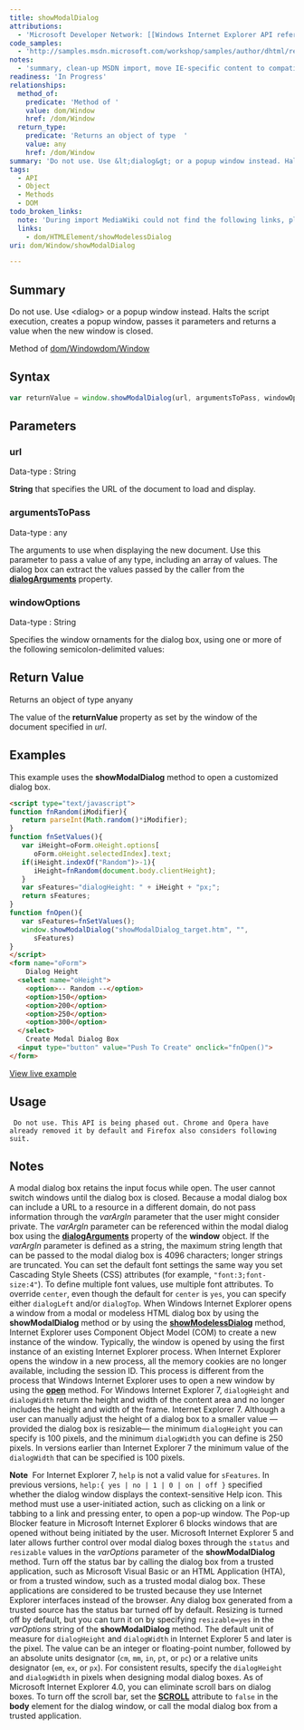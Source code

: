 ```yaml
---
title: showModalDialog
attributions:
  - 'Microsoft Developer Network: [[Windows Internet Explorer API reference](http://msdn.microsoft.com/en-us/library/ie/hh828809%28v=vs.85%29.aspx) Article]'
code_samples:
  - 'http://samples.msdn.microsoft.com/workshop/samples/author/dhtml/refs/showModalDialog2.htm'
notes:
  - 'summary, clean-up MSDN import, move IE-specific content to compatibility'
readiness: 'In Progress'
relationships:
  method_of:
    predicate: 'Method of '
    value: dom/Window
    href: /dom/Window
  return_type:
    predicate: 'Returns an object of type  '
    value: any
    href: /dom/Window
summary: 'Do not use. Use &lt;dialog&gt; or a popup window instead. Halts the script execution, creates a popup window, passes it parameters and returns a value when the new window is closed.'
tags:
  - API
  - Object
  - Methods
  - DOM
todo_broken_links:
  note: 'During import MediaWiki could not find the following links, please fix and adjust this list.'
  links:
    - dom/HTMLElement/showModelessDialog
uri: dom/Window/showModalDialog

---
```

## Summary

Do not use. Use &lt;dialog&gt; or a popup window instead. Halts the script execution, creates a popup window, passes it parameters and returns a value when the new window is closed.

Method of [dom/Window](/dom/Window)[dom/Window](/dom/Window)

## Syntax

``` js
var returnValue = window.showModalDialog(url, argumentsToPass, windowOptions);
```

## Parameters

### url

 Data-type
:   String

**String** that specifies the URL of the document to load and display.

### argumentsToPass

 Data-type
:   any

 The arguments to use when displaying the new document. Use this parameter to pass a value of any type, including an array of values. The dialog box can extract the values passed by the caller from the [**dialogArguments**](/dom/WindowModal/dialogArguments) property.

### windowOptions

 Data-type
:   String

 Specifies the window ornaments for the dialog box, using one or more of the following semicolon-delimited values:

## Return Value

Returns an object of type anyany

The value of the **returnValue** property as set by the window of the document specified in *url*.

## Examples

This example uses the **showModalDialog** method to open a customized dialog box.

``` html
<script type="text/javascript">
function fnRandom(iModifier){
   return parseInt(Math.random()*iModifier);
}
function fnSetValues(){
   var iHeight=oForm.oHeight.options[
      oForm.oHeight.selectedIndex].text;
   if(iHeight.indexOf("Random")>-1){
      iHeight=fnRandom(document.body.clientHeight);
   }
   var sFeatures="dialogHeight: " + iHeight + "px;";
   return sFeatures;
}
function fnOpen(){
   var sFeatures=fnSetValues();
   window.showModalDialog("showModalDialog_target.htm", "",
      sFeatures)
}
</script>
<form name="oForm">
    Dialog Height
  <select name="oHeight">
    <option>-- Random --</option>
    <option>150</option>
    <option>200</option>
    <option>250</option>
    <option>300</option>
  </select>
    Create Modal Dialog Box
  <input type="button" value="Push To Create" onclick="fnOpen()">
</form>
```

[View live example](http://samples.msdn.microsoft.com/workshop/samples/author/dhtml/refs/showModalDialog2.htm)

## Usage

     Do not use. This API is being phased out. Chrome and Opera have already removed it by default and Firefox also considers following suit.

## Notes

A modal dialog box retains the input focus while open. The user cannot switch windows until the dialog box is closed. Because a modal dialog box can include a URL to a resource in a different domain, do not pass information through the *varArgIn* parameter that the user might consider private. The *varArgIn* parameter can be referenced within the modal dialog box using the [**dialogArguments**](/dom/WindowModal/dialogArguments) property of the **window** object. If the *varArgIn* parameter is defined as a string, the maximum string length that can be passed to the modal dialog box is 4096 characters; longer strings are truncated. You can set the default font settings the same way you set Cascading Style Sheets (CSS) attributes (for example, `"font:3;font-size:4"`). To define multiple font values, use multiple font attributes. To override `center`, even though the default for `center` is `yes`, you can specify either `dialogLeft` and/or `dialogTop`. When Windows Internet Explorer opens a window from a modal or modeless HTML dialog box by using the **showModalDialog** method or by using the [**showModelessDialog**](/w/index.php?title=dom/HTMLElement/showModelessDialog&action=edit&redlink=1) method, Internet Explorer uses Component Object Model (COM) to create a new instance of the window. Typically, the window is opened by using the first instance of an existing Internet Explorer process. When Internet Explorer opens the window in a new process, all the memory cookies are no longer available, including the session ID. This process is different from the process that Windows Internet Explorer uses to open a new window by using the [**open**](/dom/Window/open) method. For Windows Internet Explorer 7, `dialogHeight` and `dialogWidth` return the height and width of the content area and no longer includes the height and width of the frame. Internet Explorer 7. Although a user can manually adjust the height of a dialog box to a smaller value —provided the dialog box is resizable— the minimum `dialogHeight` you can specify is 100 pixels, and the minimum `dialogWidth` you can define is 250 pixels. In versions earlier than Internet Explorer 7 the minimum value of the `dialogWidth` that can be specified is 100 pixels.

**Note**  For Internet Explorer 7, `help` is not a valid value for `sFeatures`. In previous versions, `help:{ yes | no | 1 | 0 | on | off }` specified whether the dialog window displays the context-sensitive Help icon. This method must use a user-initiated action, such as clicking on a link or tabbing to a link and pressing enter, to open a pop-up window. The Pop-up Blocker feature in Microsoft Internet Explorer 6 blocks windows that are opened without being initiated by the user. Microsoft Internet Explorer 5 and later allows further control over modal dialog boxes through the `status` and `resizable` values in the *varOptions* parameter of the **showModalDialog** method. Turn off the status bar by calling the dialog box from a trusted application, such as Microsoft Visual Basic or an HTML Application (HTA), or from a trusted window, such as a trusted modal dialog box. These applications are considered to be trusted because they use Internet Explorer interfaces instead of the browser. Any dialog box generated from a trusted source has the status bar turned off by default. Resizing is turned off by default, but you can turn it on by specifying `resizable=yes` in the *varOptions* string of the **showModalDialog** method. The default unit of measure for `dialogHeight` and `dialogWidth` in Internet Explorer 5 and later is the pixel. The value can be an integer or floating-point number, followed by an absolute units designator (`cm`, `mm`, `in`, `pt`, or `pc`) or a relative units designator (`em`, `ex`, or `px`). For consistent results, specify the `dialogHeight` and `dialogWidth` in pixels when designing modal dialog boxes. As of Microsoft Internet Explorer 4.0, you can eliminate scroll bars on dialog boxes. To turn off the scroll bar, set the [**SCROLL**](/html/attributes/scroll) attribute to `false` in the **body** element for the dialog window, or call the modal dialog box from a trusted application.
